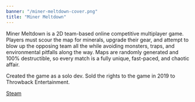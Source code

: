 ```yaml
---
banner: "/miner-meltdown-cover.png"
title: "Miner Meltdown"
---
```


Miner Meltdown is a 2D team-based online competitive multiplayer game. Players must scour the map for minerals, upgrade their gear, and attempt to blow up the opposing team all the while avoiding monsters, traps, and environmental pitfalls along the way. Maps are randomly generated and 100% destructible, so every match is a fully unique, fast-paced, and chaotic affair.

Created the game as a solo dev. Sold the rights to the game in 2019 to Throwback Entertainment.

[Steam](https://store.steampowered.com/app/426190/Miner_Meltdown/)
